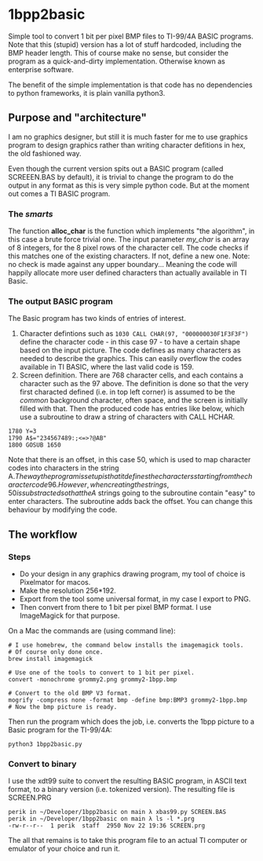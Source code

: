 # 1bpp2basic
Simple tool to convert 1 bit per pixel BMP files to TI-99/4A BASIC programs. Note that this (stupid) version has a lot of stuff hardcoded, including the BMP header length. This of course make no sense, but consider the program as a quick-and-dirty implementation. Otherwise known as enterprise software.

The benefit of the simple implementation is that code has no dependencies to python frameworks, it is plain vanilla python3.

## Purpose and "architecture"
I am no graphics designer, but still it is much faster for me to use graphics program to design graphics rather than writing character defitions in hex, the old fashioned way.

Even though the current version spits out a BASIC program (called SCREEEN.BAS by default), it is trivial to change the program to do the output in any format as this is very simple python code. But at the moment out comes a TI BASIC program.

### The *smarts*
The function **alloc_char** is the function which implements "the algorithm", in this case a brute force trivial one.
The input parameter *my_char* is an array of 8 integers, for the 8 pixel rows of the character cell.
The code checks if this matches one of the existing characters. If not, define a new one.
Note: no check is made against any upper boundary... Meaning the code will happily
allocate more user defined characters than actually available in TI Basic.

### The output BASIC program
The Basic program has two kinds of entries of interest.

1. Character defintions such as `1030 CALL CHAR(97, "000000030F1F3F3F")` define the character code - in this case 97 - to have a certain shape based on the input picture. The code defines as many characters as needed to describe the graphics. This can easily overflow the codes available in TI BASIC, where the last valid code is 159.
2. Screen definition. There are 768 character cells, and each contains a character such as the 97 above. 
The definition is done so that the very first characted defined (i.e. in top left corner) is assumed to be the *common* background character, often space, and the screen is initially filled with that. Then the produced code has entries like below, which use a subroutine to draw a string of characters with CALL HCHAR.
```1770 X=8
1780 Y=3
1790 A$="234567489:;<=>?@AB"
1800 GOSUB 1650
```
Note that there is an offset, in this case 50, which is used to map character codes into characters in the string A$. The way the program is set up is that it defines the characters starting from the character code 96. 
However, when creating the strings, 50 is substracted so that the A$ strings going to the subroutine contain "easy" to enter characters.
The subroutine adds back the offset. You can change this behaviour by modifying the code.

## The workflow
### Steps
- Do your design in any graphics drawing program, my tool of choice is Pixelmator for macos. 
- Make the resolution 256*192. 
- Export from the tool some universal format, in my case I export to PNG. 
- Then convert from there to 1 bit per pixel BMP format. I use ImageMagick for that purpose. 

On a Mac the commands are (using command line):
```
# I use homebrew, the command below installs the imagemagick tools.
# Of course only done once.
brew install imagemagick

# Use one of the tools to convert to 1 bit per pixel.
convert -monochrome grommy2.png grommy2-1bpp.bmp

# Convert to the old BMP V3 format.
mogrify -compress none -format bmp -define bmp:BMP3 grommy2-1bpp.bmp
# Now the bmp picture is ready.
```

Then run the program which does the job, i.e. converts the 1bpp picture to a Basic program for the TI-99/4A:
```
python3 1bpp2basic.py
```

### Convert to binary
I use the xdt99 suite to convert the resulting BASIC program, in ASCII text format, to a binary version (i.e. tokenized version). The resulting file is SCREEN.PRG
```
perik in ~/Developer/1bpp2basic on main λ xbas99.py SCREEN.BAS
perik in ~/Developer/1bpp2basic on main λ ls -l *.prg
-rw-r--r--  1 perik  staff  2950 Nov 22 19:36 SCREEN.prg
```
The all that remains is to take this program file to an actual TI computer or emulator of your choice and run it.
